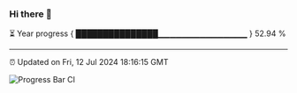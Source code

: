 ### Hi there 👋

⏳ Year progress { ███████████████▁▁▁▁▁▁▁▁▁▁▁▁▁▁▁ } 52.94 %

---

⏰ Updated on Fri, 12 Jul 2024 18:16:15 GMT

![Progress Bar CI](https://github.com/liununu/liununu/workflows/Progress%20Bar%20CI/badge.svg)
